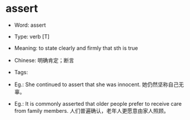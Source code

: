 # assert

- Word: assert

- Type: verb [T]
- Meaning: to state clearly and firmly that sth is true
- Chinese: 明确肯定；断言
- Tags: 
- Eg.: She continued to assert that she was innocent. 她仍然坚称自己无辜。
- Eg.: It is commonly asserted that older people prefer to receive care from family members. 人们普遍确认，老年人更愿意由家人照顾。

